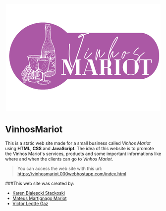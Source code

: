 <p align="center" margin-top="-90" margin-bottom="-90">
  <img src="/src/img/LogoGit.png" alt="Logo Vinhos Mariot">
</p>

# VinhosMariot
This is a static web site made for a small business called *Vinhos Mariot* using **HTML**, **CSS** and **JavaScript**. The idea of this website is to promote the Vinhos Mariot's services, products and some important informations like where and when the clients can go to *Vinhos Mariot*.

> You can access the web site with this url: https://vinhosmariot.000webhostapp.com/index.html

###This web site was created by:
- [Karen Bialescki Stackoski](github.com/KarenStackoski)
- [Mateus Martignago Mariot](github.com/korott)
- [Victor Leotte Gaz](github.com/xleotte)
